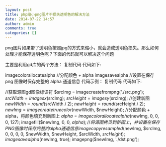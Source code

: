 ```yaml
---
layout: post
title: php缩小png图片不损失透明色的解决方法
date: 2014-07-22 14:57
author: admin
comments: true
categories: []
---
```

png图片如果带了透明色按照jpg的方式来缩小，就会造成透明色损失。那么如何处理才能保存透明色呢？下面的代码就可以解决这个问题

 

主要是利用gd库的两个方法：
复制代码 代码如下:

imagecolorallocatealpha //分配颜色 + alpha
imagesavealpha //设置在保存 png 图像时保存完整的 alpha 通道信息
代码示例：
复制代码 代码如下:

//获取源图gd图像标识符
$srcImg = imagecreatefrompng('./src.png');
$srcWidth = imagesx($srcImg);
$srcHeight = imagesy($srcImg);
//创建新图
$newWidth = round($srcWidth / 2);
$newHeight = round($srcHeight / 2);
$newImg = imagecreatetruecolor($newWidth, $newHeight);
//分配颜色 + alpha，将颜色填充到新图上
$alpha = imagecolorallocatealpha($newImg, 0, 0, 0, 127);
imagefill($newImg, 0, 0, $alpha);
//将源图拷贝到新图上，并设置在保存 PNG 图像时保存完整的 alpha 通道信息
imagecopyresampled($newImg, $srcImg, 0, 0, 0, 0, $newWidth, $newHeight, $srcWidth, $srcHeight);
imagesavealpha($newImg, true);
imagepng($newImg, './dst.png');
